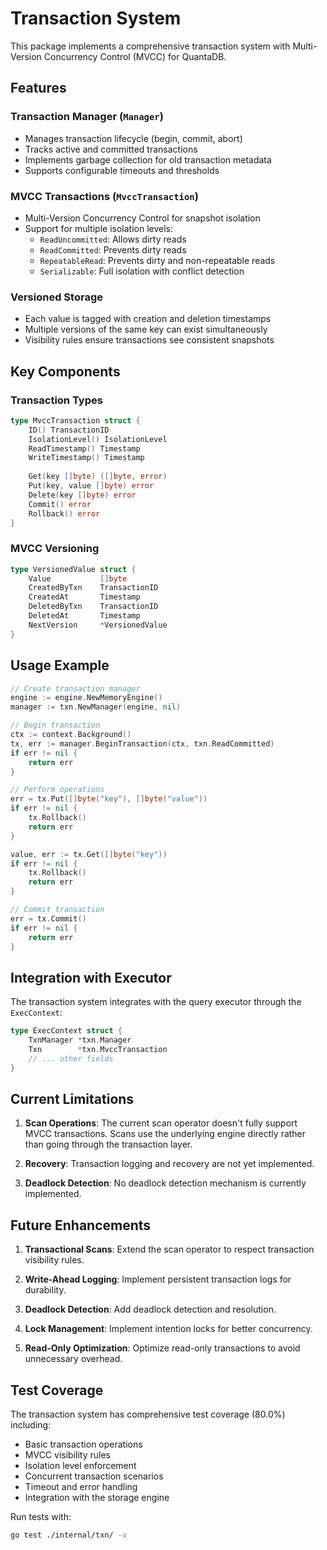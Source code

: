# Transaction System

This package implements a comprehensive transaction system with Multi-Version Concurrency Control (MVCC) for QuantaDB.

## Features

### Transaction Manager (`Manager`)
- Manages transaction lifecycle (begin, commit, abort)
- Tracks active and committed transactions
- Implements garbage collection for old transaction metadata
- Supports configurable timeouts and thresholds

### MVCC Transactions (`MvccTransaction`)
- Multi-Version Concurrency Control for snapshot isolation
- Support for multiple isolation levels:
  - `ReadUncommitted`: Allows dirty reads
  - `ReadCommitted`: Prevents dirty reads
  - `RepeatableRead`: Prevents dirty and non-repeatable reads
  - `Serializable`: Full isolation with conflict detection

### Versioned Storage
- Each value is tagged with creation and deletion timestamps
- Multiple versions of the same key can exist simultaneously
- Visibility rules ensure transactions see consistent snapshots

## Key Components

### Transaction Types
```go
type MvccTransaction struct {
    ID() TransactionID
    IsolationLevel() IsolationLevel
    ReadTimestamp() Timestamp
    WriteTimestamp() Timestamp
    
    Get(key []byte) ([]byte, error)
    Put(key, value []byte) error
    Delete(key []byte) error
    Commit() error
    Rollback() error
}
```

### MVCC Versioning
```go
type VersionedValue struct {
    Value           []byte
    CreatedByTxn    TransactionID
    CreatedAt       Timestamp
    DeletedByTxn    TransactionID
    DeletedAt       Timestamp
    NextVersion     *VersionedValue
}
```

## Usage Example

```go
// Create transaction manager
engine := engine.NewMemoryEngine()
manager := txn.NewManager(engine, nil)

// Begin transaction
ctx := context.Background()
tx, err := manager.BeginTransaction(ctx, txn.ReadCommitted)
if err != nil {
    return err
}

// Perform operations
err = tx.Put([]byte("key"), []byte("value"))
if err != nil {
    tx.Rollback()
    return err
}

value, err := tx.Get([]byte("key"))
if err != nil {
    tx.Rollback()
    return err
}

// Commit transaction
err = tx.Commit()
if err != nil {
    return err
}
```

## Integration with Executor

The transaction system integrates with the query executor through the `ExecContext`:

```go
type ExecContext struct {
    TxnManager *txn.Manager
    Txn        *txn.MvccTransaction
    // ... other fields
}
```

## Current Limitations

1. **Scan Operations**: The current scan operator doesn't fully support MVCC transactions. Scans use the underlying engine directly rather than going through the transaction layer.

2. **Recovery**: Transaction logging and recovery are not yet implemented.

3. **Deadlock Detection**: No deadlock detection mechanism is currently implemented.

## Future Enhancements

1. **Transactional Scans**: Extend the scan operator to respect transaction visibility rules.

2. **Write-Ahead Logging**: Implement persistent transaction logs for durability.

3. **Deadlock Detection**: Add deadlock detection and resolution.

4. **Lock Management**: Implement intention locks for better concurrency.

5. **Read-Only Optimization**: Optimize read-only transactions to avoid unnecessary overhead.

## Test Coverage

The transaction system has comprehensive test coverage (80.0%) including:
- Basic transaction operations
- MVCC visibility rules
- Isolation level enforcement
- Concurrent transaction scenarios
- Timeout and error handling
- Integration with the storage engine

Run tests with:
```bash
go test ./internal/txn/ -v
```